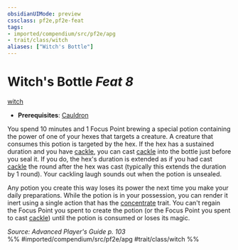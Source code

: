 ```yaml
---
obsidianUIMode: preview
cssclass: pf2e,pf2e-feat
tags:
- imported/compendium/src/pf2e/apg
- trait/class/witch
aliases: ["Witch's Bottle"]
---
```

# Witch's Bottle  *Feat 8*  
[witch](rules/traits/witch-apg.md)  

- **Prerequisites**: [Cauldron](cauldron-apg.md)

You spend 10 minutes and 1 Focus Point brewing a special potion containing the power of one of your hexes that targets a creature. A creature that consumes this potion is targeted by the hex. If the hex has a sustained duration and you have [cackle](cackle-apg.md), you can cast [cackle](../spells/cackle-apg.md) into the bottle just before you seal it. If you do, the hex's duration is extended as if you had cast [cackle](../spells/cackle-apg.md) the round after the hex was cast (typically this extends the duration by 1 round). Your cackling laugh sounds out when the potion is unsealed.

Any potion you create this way loses its power the next time you make your daily preparations. While the potion is in your possession, you can render it inert using a single action that has the [concentrate](concentrate.md) trait. You can't regain the Focus Point you spent to create the potion (or the Focus Point you spent to cast [cackle](../spells/cackle-apg.md)) until the potion is consumed or loses its magic.

*Source: Advanced Player's Guide p. 103*  
%% #imported/compendium/src/pf2e/apg #trait/class/witch %%